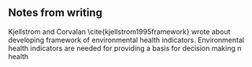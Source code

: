## Notes from writing

Kjellstrom and Corvalan \cite{kjellstrom1995framework} wrote about developing framework of environmental health indicators. Environmental health indicators are needed for providing a basis for decision making n health